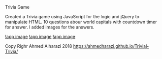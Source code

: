 Trivia Game

Created a Trivia game using JavaScript for the logic and jQuery to manipulate HTML. 10 questions abour world capitals with countdown timer for answer. I added images for the answers.


[!app image](./assests/images/pic1.png)
[!app image](./assests/images/pic2.png)
[!app image](./assests/images/pic3.png)

Copy Righr Ahmed Alharazi 2018
https://ahmedharazi.github.io/Trivial-Trivia/
